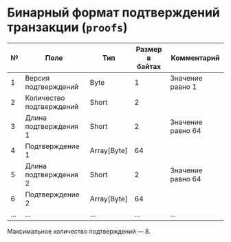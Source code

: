# Бинарный формат подтверждений транзакции (`proofs`)

| № | Поле | Тип | Размер в байтах | Комментарий |
| --- | --- | --- | --- | --- |
| 1 | Версия подтверждений | Byte | 1 | Значение равно 1 |
| 2 | Количество подтверждений | Short | 2 | |
| 3 | Длина подтверждения 1 | Short | 2 | Значение равно 64 |
| 4 | Подтверждение 1 | Array[Byte] | 64 | |
| 5 | Длина подтверждения 2 | Short | 2 | Значение равно 64 |
| 6 | Подтверждение 2 | Array[Byte] | 64 | |
| ... | ... | ... | ... | ... |

Максимальное количество подтверждений — 8.